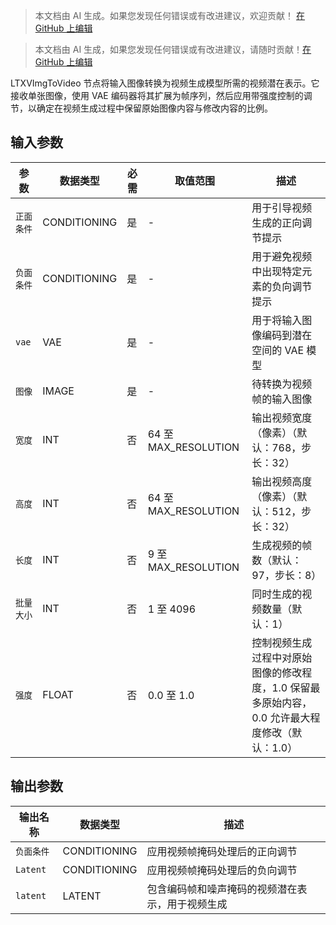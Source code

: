 > 本文档由 AI 生成。如果您发现任何错误或有改进建议，欢迎贡献！ [在 GitHub 上编辑](https://github.com/Comfy-Org/embedded-docs/blob/main/comfyui_embedded_docs/docs/LTXVImgToVideo/zh.md)

> 本文档由 AI 生成，如果您发现任何错误或有改进建议，请随时贡献！[在 GitHub 上编辑](https://github.com/Comfy-Org/embedded-docs/blob/main/comfyui_embedded_docs/docs/LTXVImgToVideo/en.md)

LTXVImgToVideo 节点将输入图像转换为视频生成模型所需的视频潜在表示。它接收单张图像，使用 VAE 编码器将其扩展为帧序列，然后应用带强度控制的调节，以确定在视频生成过程中保留原始图像内容与修改内容的比例。

## 输入参数

| 参数 | 数据类型 | 必需 | 取值范围 | 描述 |
|-------|-----------|----------|-------|-------------|
| `正面条件` | CONDITIONING | 是 | - | 用于引导视频生成的正向调节提示 |
| `负面条件` | CONDITIONING | 是 | - | 用于避免视频中出现特定元素的负向调节提示 |
| `vae` | VAE | 是 | - | 用于将输入图像编码到潜在空间的 VAE 模型 |
| `图像` | IMAGE | 是 | - | 待转换为视频帧的输入图像 |
| `宽度` | INT | 否 | 64 至 MAX_RESOLUTION | 输出视频宽度（像素）（默认：768，步长：32） |
| `高度` | INT | 否 | 64 至 MAX_RESOLUTION | 输出视频高度（像素）（默认：512，步长：32） |
| `长度` | INT | 否 | 9 至 MAX_RESOLUTION | 生成视频的帧数（默认：97，步长：8） |
| `批量大小` | INT | 否 | 1 至 4096 | 同时生成的视频数量（默认：1） |
| `强度` | FLOAT | 否 | 0.0 至 1.0 | 控制视频生成过程中对原始图像的修改程度，1.0 保留最多原始内容，0.0 允许最大程度修改（默认：1.0） |

## 输出参数

| 输出名称 | 数据类型 | 描述 |
|-------------|-----------|-------------|
| `负面条件` | CONDITIONING | 应用视频帧掩码处理后的正向调节 |
| `Latent` | CONDITIONING | 应用视频帧掩码处理后的负向调节 |
| `latent` | LATENT | 包含编码帧和噪声掩码的视频潜在表示，用于视频生成 |
